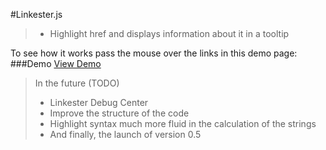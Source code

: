 #Linkester.js

> * Highlight href and displays information about it in a tooltip

To see how it works  pass the mouse over the links in this demo page:
###Demo
[View Demo](http://zainali99.github.io)



> In the future (TODO)
> * Linkester Debug Center
> * Improve the structure of the code
> * Highlight syntax much more fluid in the calculation of the strings
> * And finally, the launch of version 0.5
